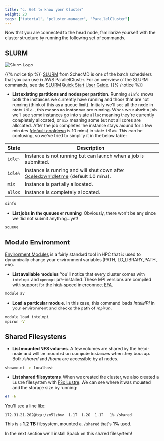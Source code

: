 ```yaml
---
title: "c. Get to know your Cluster"
weight: 23
tags: ["tutorial", "pcluster-manager", "ParallelCluster"]
---
```


Now that you are connected to the head node, familiarize yourself with the cluster structure by running the following set of commands.

## SLURM

![Slurm Logo](/images/pcluster/slurm.png)

{{% notice tip %}}
[SLURM](https://slurm.schedmd.com) from SchedMD is one of the batch schedulers that you can use in AWS ParallelCluster. For an overview of the SLURM commands, see the [SLURM Quick Start User Guide](https://slurm.schedmd.com/quickstart.html).
{{% /notice %}}

- **List existing partitions and nodes per partition**. Running `sinfo` shows both the instances we currently have running and those that are not running (think of this as a queue limit). Initially we'll see all the node in state `idle~`, this means no instances are running. When we submit a job we'll see some instances go into state `alloc` meaning they're currently completely allocated, or `mix` meaning some but not all cores are allocated. After the job completes the instance stays around for a few minutes ([default cooldown](https://docs.aws.amazon.com/parallelcluster/latest/ug/Scheduling-v3.html#yaml-Scheduling-SlurmSettings-ScaledownIdletime) is 10 mins) in state `idle%`. This can be confusing, so we've tried to simplify it in the below table:

| **State**   | **Description** |
| ----------- | ----------- |
| `idle~`     | Instance is not running but can launch when a job is submitted.                       | 
| `idle%`     | Instance is running and will shut down after [ScaledownIdletime](https://docs.aws.amazon.com/parallelcluster/latest/ug/Scheduling-v3.html#yaml-Scheduling-SlurmSettings-ScaledownIdletime) (default 10 mins).  |
| `mix`       | Instance is partially allocated.       |
| `alloc`     | Instance is completely allocated.        |

```bash
sinfo
```
- **List jobs in the queues or running**. Obviously, there won't be any since we did not submit anything...yet!
```bash
squeue
```

## Module Environment

[Environment Modules](http://modules.sourceforge.net/) is a fairly standard tool in HPC that is used to dynamically change your environment variables (PATH, LD_LIBRARY_PATH, etc).

- **List available modules** You'll notice that every cluster comes with `intelmpi` and `openmpi` pre-installed. These MPI versions are compiled with support for the high-speed interconnect [EFA](https://aws.amazon.com/hpc/efa/). 

```bash
module av
```

- **Load a particular module**. In this case, this command loads *IntelMPI* in your environment and checks the path of *mpirun*.
```bash
module load intelmpi
mpirun -V
```

## Shared Filesystems

- **List mounted NFS volumes**. A few volumes are shared by the head-node and will be mounted on compute instances when they boot up. Both */shared* and */home* are accessible by all nodes.

```bash
showmount -e localhost
```

- **List shared filesystems**. When we created the cluster, we also created a Lustre filesystem with [FSx Lustre](https://aws.amazon.com/fsx/lustre/). We can see where it was mounted and the storage size by running:

```bash
df -h
```

You'll see a line like:

```
172.31.21.202@tcp:/zm5lzbmv  1.1T  1.2G  1.1T   1% /shared
```

This is a **1.2 TB** filesystem, mounted at `/shared` that's **1%** used.

In the next section we'll install Spack on this shared filesystem!
